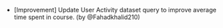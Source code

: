 - [Improvement] Update User Activity dataset query to improve average time spent in course. (by @Fahadkhalid210)